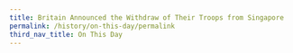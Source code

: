 ```yaml
---
title: Britain Announced the Withdraw of Their Troops from Singapore
permalink: /history/on-this-day/permalink
third_nav_title: On This Day
---
```

